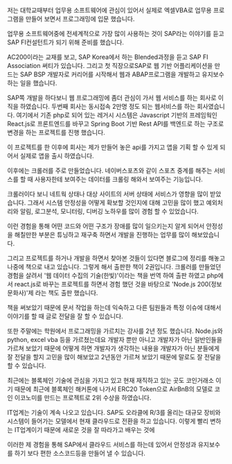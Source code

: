 저는 대학교때부터 업무용 소프트웨어에 관심이 있어서 실제로 엑셀VBA로 업무용 프로그램을 만들어 보면서 프로그래밍에 입문 했습니다.

업무용 소프트웨어중에 전세계적으로 가장 많이 사용하는 것이 SAP라는 이야기를 듣고 SAP FI컨설턴트가 되기 위해 준비를 했습니다.

 AC200이라는 교재를 보고, SAP Korea에서 하는 Blended과정을 듣고  SAP FI Association 써티가 있습니다. 그리고 첫 직장으로SAP로 웹 기반 어플리케이션을 만드는 SAP BSP 개발자로 커리어를 시작해서 웹과 ABAP프로그램을 개발하고 유지보수하는 일을 했습니다.

SAP쪽 개발을 하다보니 웹 프로그래밍에 좀더 관심이 가서 웹 서비스를 하는 회사로 이직을 하였습니다. 두번째 회사는 동시접속 2만명 정도 되는 웹서비스를 하는 회사였습니다.
여기에서 기존 php로 되어 있는 레거시 시스템은 Javascript 기반의 프레임웍인 React.js로 프론트엔드를 바꾸고 Spring Boot 기반 Rest API를 백엔드로 하는 구조로 변경을 하는 프로젝트를 진행 했습니다.

이 프로젝트를 한 이후에 회사는 제가 만들어 놓은 api를 가지고 앱을 기획 할 수 있게 되어서 실제로 앱을 출시 하였습니다.

이후에는 크롤러를 주로 만들었습니다. 네이버스포츠와 같이 스포츠 중계를 해주는 서비스를 할 때 사용자한테 보여주는 데이터를 크롤링 해와서 보여주는 기능입니다.

크롤러이다 보니 네트웍 상태나 대상 사이트의 서버 상태에 서비스가 영향을 많이 받았습니다. 그래서 시스템 안정성을 어떻게 확보할 것인지에 대해 고민을 많이 했고 예외처리와 알림, 로그분석, 모니터링, 디버깅 노하우를 많이 경험 할 수 있었습니다.

이런 경험을 통해 어떤 코드와 어떤 구조가 장애를 많이 일으키는지 알게 되어서 안정성을 해칠만한 부분은 튜닝하고 재구축 하면서 개발을 진행하는 업무를 많이 해보았습니다.

그리고 프로젝트를 하거나 개발을 하면서 찾아본 것들이 있다면 블로그에 정리를 해놓고 나중에 책으로 내고 있습니다. 그렇게 해서 출판한 책이 2권입니다. 크롤러를 만들었던 경험을 살려서 '웹 데이터 수집의 기술(한빛)'이라는 책을 번역 하여 출판 하였고 php에서 react.js로 바꾸는 프로젝트를 하면서 경험 했던 것을 바탕으로 'Node.js 200(정보문화사)'제 라는 책도 출판 했습니다.

책을 써보았기 때문에 문서 작업을 하는데 익숙하고 다른 팀원들과 특정 이슈에 대해서 이야기를 할 때 글로 전달을 잘 할 수 있습니다.

또한 주말에는 학원에서 프로그래밍을 가르치는 강사를 2년 정도 했습니다. Node.js와 python, excel vba 등을 가르쳤는데요 개발자 뿐만 아니고 개발자가 아닌 일반인들을 가르쳐 보았기 때문에 어떻게 하면 개발자가 생각하는 내용을 개발자가 아닌 분들에게 잘 전달을 할지 고민을 많이 해보았고 2년동안 가르쳐 보았기 때문에 말로도 잘 전달을 할 수 있습니다.

최근에는 블록체인 기술에 관심을 가지고 있고 현재 재직하고 있는 곳도 코인거래소 이기 때문에 최근에 블록체인 해커톤에 나가서 ERC20 Token으로 AirBnB의 모델로 코인 이코노미를 만드는 프로젝트로 2위 수상을 하였습니다. 

IT업계는 기술이 계속 나오고 있습니다. SAP도 오라클에 R/3를 올리는 대규모 장비와 시스템이 들어가는 모델에서 현재 클라우드로 전환을 하고 있습니다. 이렇게 빨리 변하는 IT업계이기 때문에 새로운 것을 잘 따라가고 배우는 것에 

이러한 제 경험을 통해 SAP에서 클라우드 서비스를 하는데 있어서 안정성과 유지보수를 하기 보다 편한 소스코드등을 만들어 낼 수 있습니다.




